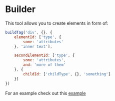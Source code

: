 # Builder
This tool allows you to create elements in form of:
```js
buildTag('div', {}, {
    elementId: ['type', {
        some: 'attributes'
    }, 'inner text'],

    secondElementId: ['type', {
        some: 'attributes',
        and: 'more of them'
    }, {
        childId: ['childType', {}, 'something']
    }]
})
```

For an example check out this [example](/examples/buildTag.html)